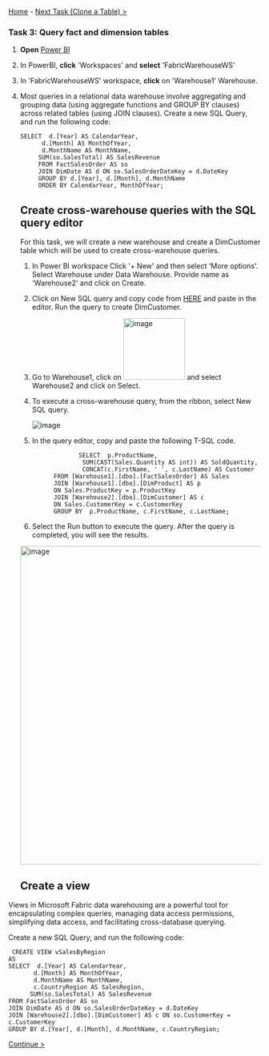 [Home](README.md) -  [Next Task (Clone a Table) >](Task4-Clone-Tables.md)

### Task 3: Query fact and dimension tables

1. **Open** [Power BI](https://app.powerbi.com/)

2. In PowerBI, **click** 'Workspaces' and **select** 'FabricWarehouseWS'

3. In 'FabricWarehouseWS' workspace, **click** on 'Warehouse1' Warehouse.

4. Most queries in a relational data warehouse involve aggregating and grouping data (using aggregate functions and GROUP BY clauses) across related tables (using JOIN clauses).
    Create a new SQL Query, and run the following code:

   ```
   SELECT  d.[Year] AS CalendarYear,
         d.[Month] AS MonthOfYear,
         d.MonthName AS MonthName,
        SUM(so.SalesTotal) AS SalesRevenue
        FROM FactSalesOrder AS so
        JOIN DimDate AS d ON so.SalesOrderDateKey = d.DateKey
        GROUP BY d.[Year], d.[Month], d.MonthName
        ORDER BY CalendarYear, MonthOfYear;
   ```

   ## Create cross-warehouse queries with the SQL query editor

    For this task, we will create a new warehouse and create a DimCustomer table which will be used to create cross-warehouse queries.

   1. In Power BI workspace Click '+ New' and then select 'More options'. Select Warehouse under Data Warehouse. Provide name as 'Warehouse2' and click on Create.
   2. Click on New SQL query and copy code from [HERE](Create-DimCustomer.txt) and paste in the editor. Run the query to create DimCustomer.
   3. Go to Warehouse1, click on <img width="123" alt="image" src="https://github.com/swmannepalli/Fabric-DW/assets/84516667/fba0f735-6404-4712-8856-ac929f00484a"> and select Warehouse2 and click on Select.
   4. To execute a cross-warehouse query, from the ribbon, select New SQL query.
  
      ![image](https://github.com/swmannepalli/Fabric-DW/assets/84516667/313e4755-61f6-4ada-9029-e1db626d608d)
   5. In the query editor, copy and paste the following T-SQL code.

      ```
                   SELECT  p.ProductName,
                    SUM(CAST(Sales.Quantity AS int)) AS SoldQuantity, 
                    CONCAT(c.FirstName, ' ', c.LastName) AS Customer
            FROM [Warehouse1].[dbo].[FactSalesOrder] AS Sales
            JOIN [Warehouse1].[dbo].[DimProduct] AS p
            ON Sales.ProductKey = p.ProductKey
            JOIN [Warehouse2].[dbo].[DimCustomer] AS c
            ON Sales.CustomerKey = c.CustomerKey
            GROUP BY  p.ProductName, c.FirstName, c.LastName;
      ```
    6. Select the Run button to execute the query. After the query is completed, you will see the results.
  
      <img width="636" alt="image" src="https://github.com/swmannepalli/Fabric-DW/assets/84516667/6365426c-12bd-4cac-956d-d22c50fa5ba7">


   ## Create a view

Views in Microsoft Fabric data warehousing are a powerful tool for encapsulating complex queries, managing data access permissions, simplifying data access, and facilitating cross-database querying.

Create a new SQL Query, and run the following code:

 ```
  CREATE VIEW vSalesByRegion
AS
SELECT  d.[Year] AS CalendarYear,
        d.[Month] AS MonthOfYear,
        d.MonthName AS MonthName,
        c.CountryRegion AS SalesRegion,
       SUM(so.SalesTotal) AS SalesRevenue
FROM FactSalesOrder AS so
JOIN DimDate AS d ON so.SalesOrderDateKey = d.DateKey
JOIN [Warehouse2].[dbo].[DimCustomer] AS c ON so.CustomerKey = c.CustomerKey
GROUP BY d.[Year], d.[Month], d.MonthName, c.CountryRegion;

 ```

[Continue >](Task4-Clone-Tables.md)





